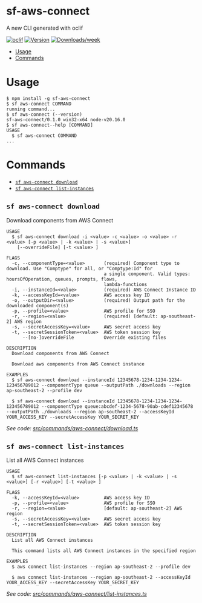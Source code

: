 # sf-aws-connect

A new CLI generated with oclif

[![oclif](https://img.shields.io/badge/cli-oclif-brightgreen.svg)](https://oclif.io)
[![Version](https://img.shields.io/npm/v/sf-aws-connect.svg)](https://npmjs.org/package/sf-aws-connect)
[![Downloads/week](https://img.shields.io/npm/dw/sf-aws-connect.svg)](https://npmjs.org/package/sf-aws-connect)

<!-- toc -->

- [Usage](#usage)
- [Commands](#commands)
<!-- tocstop -->

# Usage

<!-- usage -->

```sh-session
$ npm install -g sf-aws-connect
$ sf aws-connect COMMAND
running command...
$ sf aws-connect (--version)
sf-aws-connect/0.1.0 win32-x64 node-v20.16.0
$ sf aws-connect--help [COMMAND]
USAGE
  $ sf aws-connect COMMAND
...
```

# Commands

<!-- commands -->

- [`sf aws-connect download`](#sf-aws-connect-download)
- [`sf aws-connect list-instances`](#sf-aws-connect-list-instances)

## `sf aws-connect download`

Download components from AWS Connect

```
USAGE
  $ sf aws-connect download -i <value> -c <value> -o <value> -r <value> [-p <value> | -k <value> | -s <value>]
    [--overrideFile] [-t <value> ]

FLAGS
  -c, --componentType=<value>       (required) Component type to download. Use "Comptype" for all, or "Comptype:Id" for
                                    a single component. Valid types: hoursOfOperation, queues, prompts, flows,
                                    lambda-functions
  -i, --instanceId=<value>          (required) AWS Connect Instance ID
  -k, --accessKeyId=<value>         AWS access key ID
  -o, --outputDir=<value>           (required) Output path for the downloaded component(s)
  -p, --profile=<value>             AWS profile for SSO
  -r, --region=<value>              (required) [default: ap-southeast-2] AWS region
  -s, --secretAccessKey=<value>     AWS secret access key
  -t, --secretSessionToken=<value>  AWS token session key
      --[no-]overrideFile           Override existing files

DESCRIPTION
  Download components from AWS Connect

  Download aws components from AWS Connect instance

EXAMPLES
  $ sf aws-connect download --instanceId 12345678-1234-1234-1234-123456789012 --componentType queue --outputPath ./downloads --region ap-southeast-2 --profile dev

  $ sf aws-connect download --instanceId 12345678-1234-1234-1234-123456789012 --componentType queue:abcdef-1234-5678-90ab-cdef12345678 --outputPath ./downloads --region ap-southeast-2 --accessKeyId YOUR_ACCESS_KEY --secretAccessKey YOUR_SECRET_KEY
```

_See code: [src/commands/aws-connect/download.ts](https://github.com/JoeffreyChaucer/sf-aws-connect/blob/v0.1.0/src/commands/aws-connect/download.ts)_

## `sf aws-connect list-instances`

List all AWS Connect instances

```
USAGE
  $ sf aws-connect list-instances [-p <value> | -k <value> | -s <value>] [-r <value>] [-t <value> ]

FLAGS
  -k, --accessKeyId=<value>         AWS access key ID
  -p, --profile=<value>             AWS profile for SSO
  -r, --region=<value>              [default: ap-southeast-2] AWS region
  -s, --secretAccessKey=<value>     AWS secret access key
  -t, --secretSessionToken=<value>  AWS token session key

DESCRIPTION
  List all AWS Connect instances

  This command lists all AWS Connect instances in the specified region

EXAMPLES
  $ aws connect list-instances --region ap-southeast-2 --profile dev

  $ aws connect list-instances --region ap-southeast-2 --accessKeyId YOUR_ACCESS_KEY --secretAccessKey YOUR_SECRET_KEY
```

_See code: [src/commands/aws-connect/list-instances.ts](https://github.com/JoeffreyChaucer/sf-aws-connect/blob/v0.1.0/src/commands/aws-connect/list-instances.ts)_
